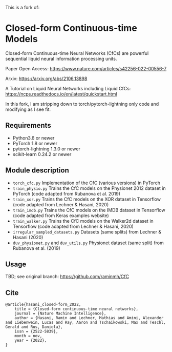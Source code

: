 This is a fork of:

# Closed-form Continuous-time Models

Closed-form Continuous-time Neural Networks (CfCs) are powerful sequential liquid neural information processing units. 

Paper Open Access: https://www.nature.com/articles/s42256-022-00556-7

Arxiv: https://arxiv.org/abs/2106.13898

A Tutorial on Liquid Neural Networks including Liquid CfCs: https://ncps.readthedocs.io/en/latest/quickstart.html


In this fork, I am stripping down to torch/pytorch-lightning only code and modifying as I see fit.

## Requirements

- Python3.6 or newer
- PyTorch 1.8 or newer
- pytorch-lightning 1.3.0 or newer
- scikit-learn 0.24.2 or newer

## Module description

- ```torch_cfc.py``` Implementation of the CfC (various versions) in PyTorch
- ```train_physio.py``` Trains the CfC models on the Physionet 2012 dataset in PyTorch (code adapted from Rubanova et al. 2019)
- ```train_xor.py``` Trains the CfC models on the XOR dataset in Tensorflow (code adapted from Lechner & Hasani, 2020)
- ```train_imdb.py``` Trains the CfC models on the IMDB dataset in Tensorflow (code adapted from Keras examples website)
- ```train_walker.py``` Trains the CfC models on the Walker2d dataset in Tensorflow (code adapted from Lechner & Hasani, 2020)
- ```irregular_sampled_datasets.py``` Datasets (same splits) from Lechner & Hasani (2020)
- ```duv_physionet.py``` and ```duv_utils.py``` Physionet dataset (same split) from Rubanova et al. (2019)

## Usage

TBD; see original branch: https://github.com/raminmh/CfC

## Cite

```
@article{hasani_closed-form_2022,
	title = {Closed-form continuous-time neural networks},
	journal = {Nature Machine Intelligence},
	author = {Hasani, Ramin and Lechner, Mathias and Amini, Alexander and Liebenwein, Lucas and Ray, Aaron and Tschaikowski, Max and Teschl, Gerald and Rus, Daniela},
	issn = {2522-5839},
	month = nov,
	year = {2022},
}
```
